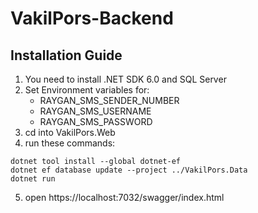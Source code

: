 # VakilPors-Backend

## Installation Guide

1. You need to install .NET SDK 6.0 and SQL Server
2. Set Environment variables for:
    - RAYGAN_SMS_SENDER_NUMBER
    - RAYGAN_SMS_USERNAME
    - RAYGAN_SMS_PASSWORD
3. cd into VakilPors.Web
4. run these commands:
```
dotnet tool install --global dotnet-ef
dotnet ef database update --project ../VakilPors.Data
dotnet run
```
5. open https://localhost:7032/swagger/index.html